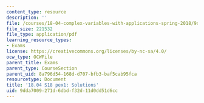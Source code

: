 ```yaml
---
content_type: resource
description: ''
file: /courses/18-04-complex-variables-with-applications-spring-2018/9dda7009271d6dbdf32d11d0dd51d6cc_MIT18_04S18_pex1-qa.pdf
file_size: 221532
file_type: application/pdf
learning_resource_types:
- Exams
license: https://creativecommons.org/licenses/by-nc-sa/4.0/
ocw_type: OCWFile
parent_title: Exams
parent_type: CourseSection
parent_uid: 8a796d54-168d-d707-bfb3-baf5cab95fca
resourcetype: Document
title: '18.04 S18 pex1: Solutions'
uid: 9dda7009-271d-6dbd-f32d-11d0dd51d6cc
---
```

